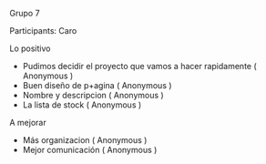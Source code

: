 
Grupo 7

Participants: Caro

Lo positivo
- Pudimos decidir el proyecto que vamos a hacer rapidamente  ( Anonymous ) 
- Buen diseño de p+agina  ( Anonymous ) 
- Nombre y descripcion  ( Anonymous ) 
- La lista de stock  ( Anonymous ) 

A mejorar
- Más organizacion  ( Anonymous ) 
- Mejor comunicación  ( Anonymous ) 

